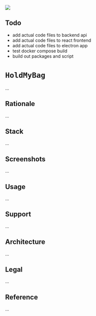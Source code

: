 [![](https://img.shields.io/badge/hold_my_bag_1.0.0-passing-green)](https://github.com/gongahkia/hold-my-bag/releases/tag/1.0.0) 

## Todo

* add actual code files to backend api
* add actual code files to react frontend
* add actual code files to electron app
* test docker compose build
* build out packages and script

# `HoldMyBag`

...

## Rationale

...

## Stack

...

## Screenshots

...

## Usage

...

## Support

...

## Architecture

...

## Legal

...

## Reference

...